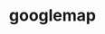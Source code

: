 ---
layout: map_layout
title: googlemap
categories: map
description: "This is a map page using the Google Maps API."
---